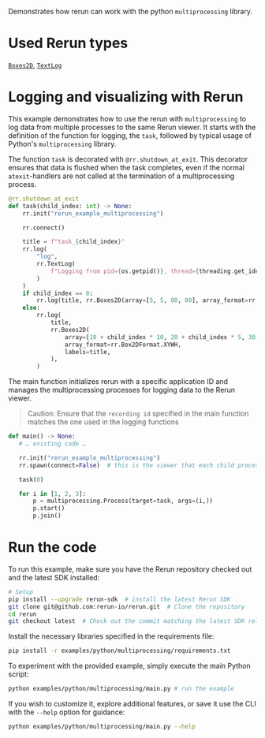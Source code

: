 <!--[metadata]
title = "Multiprocessing"
description = "Demonstrates how rerun can work with the python multiprocessing library."
thumbnail = "https://static.rerun.io/multiprocessing/959e2c675f52a7ca83e11e5170903e8f0f53f5ed/480w.png"
thumbnail_dimensions = [480, 480]
-->


<picture>
  <source media="(max-width: 480px)" srcset="https://static.rerun.io/multiprocessing/72bcb7550d84f8e5ed5a39221093239e655f06de/480w.png">
  <source media="(max-width: 768px)" srcset="https://static.rerun.io/multiprocessing/72bcb7550d84f8e5ed5a39221093239e655f06de/768w.png">
  <source media="(max-width: 1024px)" srcset="https://static.rerun.io/multiprocessing/72bcb7550d84f8e5ed5a39221093239e655f06de/1024w.png">
  <source media="(max-width: 1200px)" srcset="https://static.rerun.io/multiprocessing/72bcb7550d84f8e5ed5a39221093239e655f06de/1200w.png">
  <img src="https://static.rerun.io/multiprocessing/72bcb7550d84f8e5ed5a39221093239e655f06de/full.png" alt="">
</picture>


Demonstrates how rerun can work with the python `multiprocessing` library.

# Used Rerun types
[`Boxes2D`](https://www.rerun.io/docs/reference/types/archetypes/boxes2d), [`TextLog`](https://www.rerun.io/docs/reference/types/archetypes/text_log)

# Logging and visualizing with Rerun
This example demonstrates how to use the rerun with `multiprocessing` to log data from multiple processes to the same Rerun viewer.
It starts with the definition of the function for logging, the `task`, followed by typical usage of Python's `multiprocessing` library.

The function `task` is decorated with `@rr.shutdown_at_exit`. This decorator ensures that data is flushed when the task completes, even if the normal `atexit`-handlers are not called at the termination of a multiprocessing process.

```python
@rr.shutdown_at_exit
def task(child_index: int) -> None:
    rr.init("rerun_example_multiprocessing")

    rr.connect()

    title = f"task_{child_index}"
    rr.log(
        "log",
        rr.TextLog(
            f"Logging from pid={os.getpid()}, thread={threading.get_ident()} using the rerun recording id {rr.get_recording_id()}"
        )
    )
    if child_index == 0:
        rr.log(title, rr.Boxes2D(array=[5, 5, 80, 80], array_format=rr.Box2DFormat.XYWH, labels=title))
    else:
        rr.log(
            title,
            rr.Boxes2D(
                array=[10 + child_index * 10, 20 + child_index * 5, 30, 40],
                array_format=rr.Box2DFormat.XYWH,
                labels=title,
            ),
        )
```

The main function initializes rerun with a specific application ID and manages the multiprocessing processes for logging data to the Rerun viewer.

> Caution: Ensure that the `recording id` specified in the main function matches the one used in the logging functions
 ```python
def main() -> None:
    # … existing code …

    rr.init("rerun_example_multiprocessing")
    rr.spawn(connect=False)  # this is the viewer that each child process will connect to

    task(0)

    for i in [1, 2, 3]:
        p = multiprocessing.Process(target=task, args=(i,))
        p.start()
        p.join()
 ```

# Run the code
To run this example, make sure you have the Rerun repository checked out and the latest SDK installed:
```bash
# Setup
pip install --upgrade rerun-sdk  # install the latest Rerun SDK
git clone git@github.com:rerun-io/rerun.git  # Clone the repository
cd rerun
git checkout latest  # Check out the commit matching the latest SDK release
```
Install the necessary libraries specified in the requirements file:
```bash
pip install -r examples/python/multiprocessing/requirements.txt
```
To experiment with the provided example, simply execute the main Python script:
```bash
python examples/python/multiprocessing/main.py # run the example
```
If you wish to customize it, explore additional features, or save it use the CLI with the `--help` option for guidance:
```bash
python examples/python/multiprocessing/main.py --help
```
